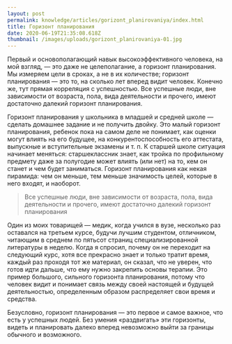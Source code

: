 ```yaml
---
layout: post
permalink: knowledge/articles/gorizont_planirovaniya/index.html
title: Горизонт планирования
date: 2020-06-19T21:35:08.618Z
thumbnail: /images/uploads/gorizont_planirovaniya-01.jpg
---
```

Первый и основополагающий навык высокоэффективного человека, на мой взгляд, — это даже не целеполагание, а горизонт планирования. Мы измеряем цели в сроках, а не в их количестве; горизонт планирования — это то, на сколько лет вперед видит человек. Конечно же, тут прямая корреляция с успешностью. Все успешные люди, вне зависимости от возраста, пола, вида деятельности и прочего, имеют достаточно далекий горизонт планирования.

Горизонт планирования у школьника в младшей и средней школе — сделать домашнее задание и не получить двойку. Это малый горизонт планирования, ребенок пока на самом деле не понимает, как оценки могут влиять на его будущее, на конкурентоспособность его аттестата, выпускные и вступительные экзамены и т. п. К старшей школе ситуация начинает меняться: старшеклассник знает, как тройка по профильному предмету даже за полугодие может влиять (или нет) на то, кем он станет и чем будет заниматься. Горизонт планирования как некая пирамида: чем он меньше, тем меньше значимость целей, которые в него входят, и наоборот.

>Все успешные люди, вне зависимости от возраста, пола, вида деятельности и прочего, имеют достаточно далекий горизонт планирования

Один из моих товарищей — медик, когда учился в вузе, несколько раз оставался на третьем курсе, будучи лучшим студентом, отличником, читающим в среднем по пятьсот страниц специализированной литературы в неделю. Когда я спросил, почему он не переходит на следующий курс, хотя все прекрасно знает и только тратит время, каждый раз проходя тот же материал, он сказал, что не уверен, что готов идти дальше, что ему нужно закрепить основы терапии. Это пример большого, сильного горизонта планирования, потому что человек видит и понимает связь между своей настоящей и будущей деятельностью, определенным образом распределяет свои время и средства.

Безусловно, горизонт планирования — это первое и самое важное, что есть у успешных людей. Без умения «раздвигать» эти горизонты, видеть и планировать далеко вперед невозможно выйти за границы обычного и возможного.